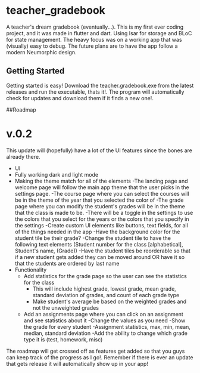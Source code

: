 # teacher_gradebook

A teacher's dream gradebook (eventually...). This is my first ever coding project, and it was made in flutter and dart. Using Isar for storage and BLoC for state management. The heavy focus was on a working app that was (visually) easy to debug. The future plans are to have the app follow a modern Neumorphic design. 

## Getting Started

Getting started is easy! Download the teacher.gradebook.exe from the latest releases and run the executable, thats it!. The program will automatically check for updates and download them if it finds a new one!.

##Roadmap
# v.0.2
This update will (hopefully) have a lot of the UI features since the bones are already there.
-  UI
  - Fully working dark and light mode
  - Making the theme match for all of the elements
    -The landing page and welcome page will follow the main app theme that the user picks in the settings page.
    -The course page where you can select the courses will be in the theme of the year that you selected the color of
    -The grade page where you can modify the student's grades will be in the theme that the class is made to be.
    -There will be a toggle in the settings to use the colors that you select for the years or the colors that you specify in the settings
    -Create custom UI elements like buttons, text fields, for all of the things needed in the app
    -Have the background color for the student tile be their grade?
    -Change the student tile to have the following text elements (Student number for the class [alphabetical], Student's name, (Grade))
    -Have the student tiles be reorderable so that if a new student gets added they can be moved around OR have it so that the students are             ordered by last name
- Functionality
  - Add statistics for the grade page so the user can see the statistics for the class
    - This will include highest grade, lowest grade, mean grade, standard deviation of grades, and count of each grade type
    - Make student's average be based on the weighted grades and not the unweighted grades
  - Add an assignments page where you can click on an assignment and see statistics about it
    -Change the values as you need
    -Show the grade for every student
    -Assignment statistics, max, min, mean, median, standard deviation
    -Add the ability to change which grade type it is (test, homework, misc)


The roadmap will get crossed off as features get added so that you guys can keep track of the progress as I go!. Remember if there is ever an update that gets release it will automatically show up in your app!
